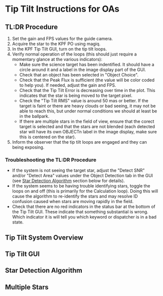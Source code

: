 # Tip Tilt Instructions for OAs

## TL:DR Procedure

1. Set the gain and FPS values for the guide camera.
1. Acquire the star to the KPF PO using magiq.
1. In the KPF Tip Tilt GUI, turn on the tip tilt loops.
1. Verify normal operation of the loops (this should just require a momentary glance at the various indicators):
    - Make sure the science target has been indentified.  It should have a circle around it and a label in the image display part of the GUI.
    - Check that an object has been selected in "Object Choice".
    - Check that the Peak Flux is sufficient (the value will be color coded to help you). If needed, adjust the gain and FPS.
    - Check that the Tip Tilt Error is decreasing over time in the plot. This indicates that the star is being moved to the target pixel.
    - Check the "Tip Tilt RMS" value is around 50 mas or better. If the target is faint or there are heavy clouds or bad seeing, it may not be able to reach this, but under normal conditions we should at least be in the ballpark.
    - If there are multiple stars in the field of view, ensure that the corect target is selected and that the stars are not blended (each detected star will have its own OBJECTn label in the image display, make sure this is centered on the star).
1. Inform the observer that the tip tilt loops are engaged and they can being exposing.

### Troubleshooting the TL:DR Procedure

- If the system is not seeing the target star, adjust the "Detect SNR" and/or "Detect Area" values under the Object Detection tab in the GUI (see [Star Detection Algorithm](#star-detection-algorithm) section below for details).
- If the system seems to be having trouble identifying stars, toggle the loops on and off (this is primarily for the Calculation loop). Doing this will cause the algorithm to re-identify the stars and may resolve ID confusion caused when stars are moving rapidly in the field.
- Check that there are no red indicators in the status bar at the bottom of the Tip Tilt GUI.  These indicate that something substantial is wrong.  Which indicator it is will tell you which keyword or dispatcher is in a bad state.

## Tip Tilt System Overview

## Tip Tilt GUI

## Star Detection Algorithm

## Multiple Stars

